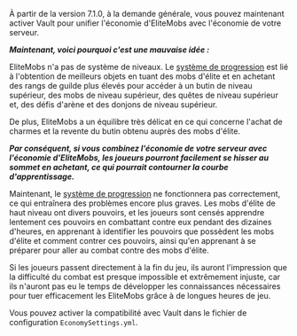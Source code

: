 À partir de la version 7.1.0, à la demande générale, vous pouvez maintenant activer Vault pour unifier l'économie d'EliteMobs avec l'économie de votre serveur.

***Maintenant, voici pourquoi c'est une mauvaise idée :***

EliteMobs n'a pas de système de niveaux. Le [système de progression]($language$/elitemobs/understanding_the_basics_of_elitemobs.md) est lié à l'obtention de meilleurs objets en tuant des mobs d'élite et en achetant des rangs de guilde plus élevés pour accéder à un butin de niveau supérieur, des mobs de niveau supérieur, des quêtes de niveau supérieur et, des défis d'arène et des donjons de niveau supérieur.

De plus, EliteMobs a un équilibre très délicat en ce qui concerne l'achat de charmes et la revente du butin obtenu auprès des mobs d'élite.

***Par conséquent, si vous combinez l'économie de votre serveur avec l'économie d'EliteMobs, les joueurs pourront facilement se hisser au sommet en achetant, ce qui pourrait contourner la courbe d'apprentissage.***

Maintenant, le [système de progression]($language$/elitemobs/understanding_the_basics_of_elitemobs.md) ne fonctionnera pas correctement, ce qui entraînera des problèmes encore plus graves. Les mobs d'élite de haut niveau ont divers pouvoirs, et les joueurs sont censés apprendre lentement ces pouvoirs en combattant contre eux pendant des dizaines d'heures, en apprenant à identifier les pouvoirs que possèdent les mobs d'élite et comment contrer ces pouvoirs, ainsi qu'en apprenant à se préparer pour aller au combat contre des mobs d'élite.

Si les joueurs passent directement à la fin du jeu, ils auront l'impression que la difficulté du combat est presque impossible et extrêmement injuste, car ils n'auront pas eu le temps de développer les connaissances nécessaires pour tuer efficacement les EliteMobs grâce à de longues heures de jeu.

Vous pouvez activer la compatibilité avec Vault dans le fichier de configuration `EconomySettings.yml`.
